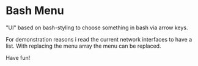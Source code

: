 # Bash Menu

"UI" based on bash-styling to choose something in bash via arrow keys.

For demonstration reasons i read the current network interfaces to have a list.
With replacing the menu array the menu can be replaced.

Have fun!
